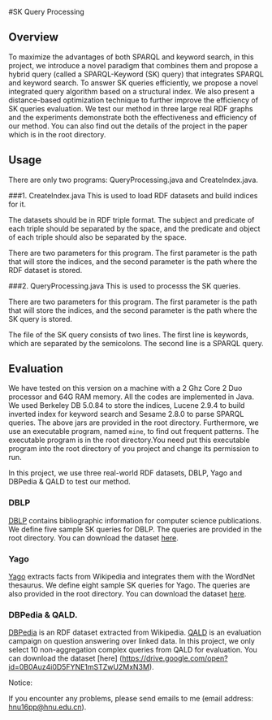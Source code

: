 #SK Query Processing

## Overview
To maximize the advantages of both SPARQL and keyword search, in this project, we introduce a novel paradigm that combines them and propose a hybrid query (called a SPARQL-Keyword (SK) query) that integrates SPARQL and keyword search. To answer SK queries efficiently, we propose a novel integrated query algorithm based on a structural index. We also present a distance-based optimization technique to further improve the efficiency of SK queries evaluation. We test our method in three large real RDF graphs and the experiments demonstrate both the effectiveness and efficiency of our method. You can also find out the details of the project in the paper which is in the root directory.

## Usage
There are only two programs: QueryProcessing.java and CreateIndex.java.
   
###1. CreateIndex.java
This is used to load RDF datasets and build indices for it. 

The datasets should be in RDF triple format. The subject and predicate of each triple should be separated by the space, and the predicate and object of each triple should also be separated by the space.

There are two parameters for this program. The first parameter is the path that will store the indices, and the second parameter is the path where the RDF dataset is stored.

###2. QueryProcessing.java
This is used to processs the SK queries. 

There are two parameters for this program. The first parameter is the path that will store the indices, and the second parameter is the path where the SK query is stored.

The file of the SK query consists of two lines. The first line is keywords, which are separated by the semicolons. The second line is a SPARQL query.


## Evaluation
We have tested on this version on a machine with a 2 Ghz Core 2 Duo processor and 64G RAM memory. All the codes are implemented in Java. We used Berkeley DB 5.0.84 to store the indices, Lucene 2.9.4 to build inverted index for keyword search and Sesame 2.8.0 to parse SPARQL queries. The above jars are provided in the root directory. Furthermore, we use an executable program, named `mine`, to find out frequent patterns. The executable program is in the root directory.You need put this executable program into the root directory of you project and change its permission to run.

In this project, we use three real-world RDF datasets, DBLP, Yago and DBPedia & QALD to test our method.

### DBLP
[DBLP](http://dblp.uni-trier.de/) contains bibliographic information for computer science publications. We define five sample SK queries for DBLP. The queries are provided in the root directory. You can download the dataset [here](https://drive.google.com/file/d/0B0Auz4i0D5FYcGRBRS1BX1QwVGs/view?usp=sharing_eip&invite=CK6X0ZwO&ts=58bc201e).

### Yago
[Yago](http://www.mpi-inf.mpg.de/departments/databases-and-information-systems/research/yago-naga/yago/#c10444) extracts facts from Wikipedia and integrates them with the WordNet thesaurus. We define eight sample SK queries for Yago. The queries are also provided in the root directory. You can download the dataset [here](https://drive.google.com/open?id=0B0Auz4i0D5FYNE1mSTZwU2MxN3M).


### DBPedia & QALD. 
[DBPedia](http://wiki.dbpedia.org/) is an RDF dataset extracted from Wikipedia.
[QALD](http://qald.sebastianwalter.org/index.php?x=publications&q=2) is an evaluation campaign on question answering over linked data. In this project, we only select 10 non-aggregation complex queries from QALD for evaluation. You can download the dataset [here] (https://drive.google.com/open?id=0B0Auz4i0D5FYNE1mSTZwU2MxN3M).

Notice: 

If you encounter any problems, please send emails to me (email address: hnu16pp@hnu.edu.cn).
